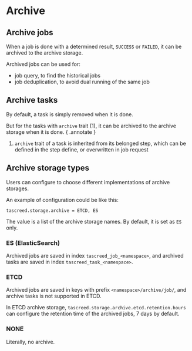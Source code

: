 # Archive

## Archive jobs

When a job is done with a determined result, `SUCCESS` or `FAILED`, it can be archived to the archive storage.

Archived jobs can be used for:

- job query, to find the historical jobs
- job deduplication, to avoid dual running of the same job

## Archive tasks

By default, a task is simply removed when it is done.

But for the tasks with `archive` trait (1), it can be archived to the archive storage when it is done.
{ .annotate }

1. `archive` trait of a task is inherited from its belonged step, which can be defined in the step define, or overwritten in job request

## Archive storage types

Users can configure to choose different implementations of archive storages.

An example of configuration could be like this:

``` properties
tascreed.storage.archive = ETCD, ES
```

The value is a list of the archive storage names. By default, it is set as `ES` only.

### ES (ElasticSearch)

Archived jobs are saved in index `tascreed_job_<namespace>`, and archived tasks are saved in index `tascreed_task_<namespace>`.

### ETCD

Archived jobs are saved in keys with prefix `<namespace>/archive/job/`, and archive tasks is not supported in ETCD.

In ETCD archive storage, `tascreed.storage.archive.etcd.retention.hours` can configure the retention time of the archived jobs, 7 days by default.

### NONE

Literally, no archive.
